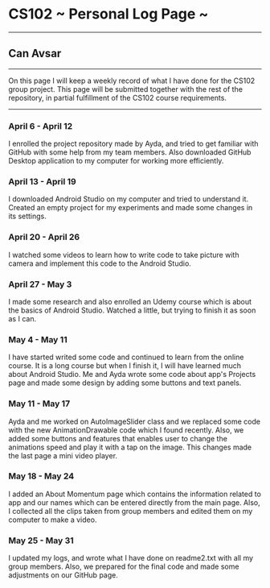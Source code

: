 # CS102 ~ Personal Log Page ~
****
## Can Avsar 
****

On this page I will keep a weekly record of what I have done for the CS102 group project. This page will be submitted together with the rest of the repository, in partial fulfillment of the CS102 course requirements.

****

### April 6 - April 12
I enrolled the project repository made by Ayda, and tried to get familiar with GitHub with some help from my team members. Also downloaded GitHub Desktop application to my computer for working more efficiently.

### April 13 - April 19
I downloaded Android Studio on my computer and tried to understand it. Created an empty project for my experiments and made some changes in its settings.

### April 20 - April 26
I watched some videos to learn how to write code to take picture with camera and implement this code to the Android Studio.

### April 27 - May 3
I made some research and also enrolled an Udemy course which is about the basics of Android Studio. Watched a little, but trying to finish it as soon as I can.

### May 4 - May 11
I have started writed some code and continued to learn from the online course. It is a long course but when I finish it, I will have learned much about Android Studio. Me and Ayda wrote some code about app's Projects page and made some design by adding some buttons and text panels.

### May 11 - May 17
Ayda and me worked on AutoImageSlider class and we replaced some code with the new AnimationDrawable code which I found recently. Also, we added some buttons and features that enables user to change the animations speed and play it with a tap on the image. This changes made the last page a mini video player.

### May 18 - May 24
I added an About Momentum page which contains the information related to app and our names which can be entered directly from the main page. Also, I collected all the clips taken from group members and edited them on my computer to make a video.

### May 25 - May 31
I updated my logs, and wrote what I have done on readme2.txt with all my group members. Also, we prepared for the final code and made some adjustments on our GitHub page.
